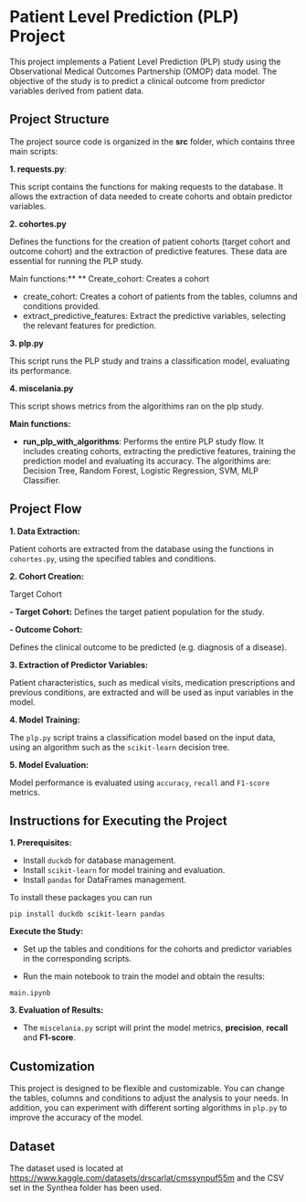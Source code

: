# Patient Level Prediction (PLP) Project

This project implements a Patient Level Prediction (PLP) study using the Observational Medical Outcomes Partnership (OMOP) data model. The objective of the study is to predict a clinical outcome from predictor variables derived from patient data.

## Project Structure
The project source code is organized in the **src** folder, which contains three main scripts:

**1. requests.py**:

This script contains the functions for making requests to the database. It allows the extraction of data needed to create cohorts and obtain predictor variables.

**2. cohortes.py**

Defines the functions for the creation of patient cohorts (target cohort and outcome cohort) and the extraction of predictive features. These data are essential for running the PLP study.

Main functions:** ** Create_cohort: Creates a cohort
- create_cohort: Creates a cohort of patients from the tables, columns and conditions provided.
- extract_predictive_features: Extract the predictive variables, selecting the relevant features for prediction.

**3. plp.py**

This script runs the PLP study and trains a classification model, evaluating its performance.

**4. miscelania.py**

This script shows metrics from the algorithims ran on the plp study.

**Main functions:**

- **run_plp_with_algorithms**: Performs the entire PLP study flow. It includes creating cohorts, extracting the predictive features, training the prediction model and evaluating its accuracy. The algorithims are: Decision Tree, Random Forest, Logistic Regression, SVM, MLP Classifier.

## Project Flow

**1. Data Extraction:** 

Patient cohorts are extracted from the database using the functions in `cohortes.py`, using the specified tables and conditions.

**2. Cohort Creation:** 

Target Cohort

**- Target Cohort:** 
Defines the target patient population for the study.

**- Outcome Cohort:** 

Defines the clinical outcome to be predicted (e.g. diagnosis of a disease).

**3. Extraction of Predictor Variables:** 

Patient characteristics, such as medical visits, medication prescriptions and previous conditions, are extracted and will be used as input variables in the model.

**4. Model Training:** 

The `plp.py` script trains a classification model based on the input data, using an algorithm such as the `scikit-learn` decision tree.

**5. Model Evaluation:** 

Model performance is evaluated using `accuracy`, `recall` and `F1-score` metrics.


## Instructions for Executing the Project

**1. Prerequisites:** 

- Install `duckdb` for database management.
- Install `scikit-learn` for model training and evaluation.
- Install `pandas` for DataFrames management.

To install these packages you can run

`pip install duckdb scikit-learn pandas`

**Execute the Study:**

- Set up the tables and conditions for the cohorts and predictor variables in the corresponding scripts.

- Run the main notebook to train the model and obtain the results:

`main.ipynb`

**3. Evaluation of Results:**
- The `miscelania.py` script will print the model metrics, **precision**, **recall** and **F1-score**.

## Customization

This project is designed to be flexible and customizable. You can change the tables, columns and conditions to adjust the analysis to your needs. In addition, you can experiment with different sorting algorithms in `plp.py` to improve the accuracy of the model.

## Dataset 

The dataset used is located at https://www.kaggle.com/datasets/drscarlat/cmssynpuf55m and the CSV set in the Synthea folder has been used.
